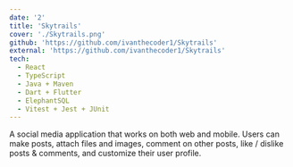```yaml
---
date: '2'
title: 'Skytrails'
cover: './Skytrails.png'
github: 'https://github.com/ivanthecoder1/Skytrails'
external: 'https://github.com/ivanthecoder1/Skytrails'
tech:
  - React
  - TypeScript
  - Java + Maven
  - Dart + Flutter
  - ElephantSQL
  - Vitest + Jest + JUnit
---
```


A social media application that works on both web and mobile. Users can make posts, attach files and images, comment on other posts, like / dislike posts & comments, and customize their user profile.
